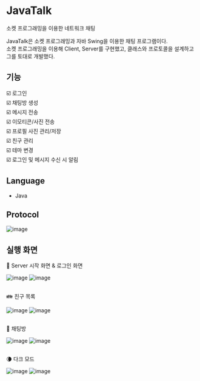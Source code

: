 # JavaTalk
소켓 프로그래밍을 이용한 네트워크 채팅

JavaTalk은 소켓 프로그래밍과 자바 Swing을 이용한 채팅 프로그램이다. <br>
소켓 프로그래밍을 이용해 Client, Server를 구현했고, 클래스와 프로토콜을 설계하고 그를 토대로 개발했다.

## 기능
☑️ 로그인 <br>
☑️ 채팅방 생성 <br>
☑️ 메시지 전송 <br>
☑️ 이모티콘/사진 전송 <br>
☑️ 프로필 사진 관리/저장 <br>
☑️ 친구 관리  <br>
☑️ 테마 변경  <br>
☑️ 로그인 및 메시지 수신 시 알림

## Language

- Java

## Protocol
![image](https://user-images.githubusercontent.com/89003891/178308267-3fbdd41c-1ba4-4f98-8efe-c3daaf32440c.png)

## 실행 화면
👋 Server 시작 화면 & 로그인 화면

![image](https://user-images.githubusercontent.com/89003891/178309739-9caf9a2a-2705-4757-8c65-7e30b8e8ead6.png)
![image](https://user-images.githubusercontent.com/89003891/178309324-06334ad1-79e6-4043-b05b-08cf67c0f37c.png)

##
👪 친구 목록

![image](https://user-images.githubusercontent.com/89003891/178309366-5d1c931e-59f6-45a2-913a-cfc94e2009a6.png)
![image](https://user-images.githubusercontent.com/89003891/178309378-be7418e5-39cf-48db-9d6a-65bebe861d5f.png)

##
💬 채팅방

![image](https://user-images.githubusercontent.com/89003891/178309500-b7458e31-23c4-49bc-b053-22d9c38e59ca.png)
![image](https://user-images.githubusercontent.com/89003891/178309513-b6c2aab4-73d8-481f-9d28-2accf82dee18.png)

##
🌘 다크 모드

![image](https://user-images.githubusercontent.com/89003891/178309581-7ad4d30a-2781-4354-b7ec-87fa3d56871c.png)
![image](https://user-images.githubusercontent.com/89003891/178309569-c7dc9967-a5ce-4ebd-8ccb-a63636356815.png)


